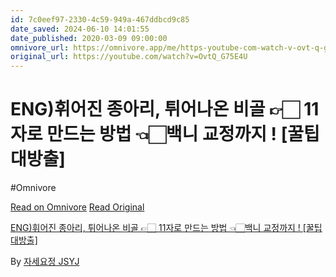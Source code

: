 ```yaml
---
id: 7c0eef97-2330-4c59-949a-467ddbcd9c85
date_saved: 2024-06-10 14:01:55
date_published: 2020-03-09 09:00:00
omnivore_url: https://omnivore.app/me/https-youtube-com-watch-v-ovt-q-g-75-e-4-u-19000862c99
original_url: https://youtube.com/watch?v=OvtQ_G75E4U
---
```


# ENG)휘어진 종아리, 튀어나온 비골 👉🏻 11자로 만드는 방법 👈🏻백니 교정까지 ! [꿀팁대방출]
#Omnivore
 
[Read on Omnivore](https://omnivore.app/me/https-youtube-com-watch-v-ovt-q-g-75-e-4-u-19000862c99)
[Read Original](https://youtube.com/watch?v=OvtQ_G75E4U)
 
[ENG)휘어진 종아리, 튀어나온 비골 👉🏻 11자로 만드는 방법 👈🏻백니 교정까지 ! \[꿀팁대방출\]](https://youtube.com/watch?v=OvtQ%5FG75E4U)

By [자세요정 JSYJ](https://www.youtube.com/@jsyj)